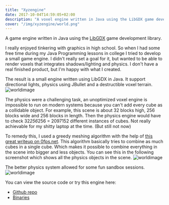 ```yaml
---
title: "Xyzengine"
date: 2017-10-04T14:59:05+02:00
description: "A voxel engine written in Java using the LibGDX game development library"
cover: "/img/xyzengine/world.png"
---
```


A game engine written in Java using the [LibGDX](https://libgdx.badlogicgames.com) game development library.

I really enjoyed tinkering with graphics in high school. So when I had some free time during my Java Programming lessons in college I tried to develop a small game engine. I didn't really set a goal for it, but wanted to be able to render voxels that integrates shadows/lighting and physics. I don't have a real finished product, but I'm happy with what I created.

The result is a small engine written using LibGDX in Java. It support directional lights, physics using JBullet and a destructible voxel terrain.
![worldimage](images/world.png)

The physics were a challenging task, an unoptimized voxel engine is impossible to run on modern systems because you can't add every cube as a collidable object.
For example, this scene is about 32 blocks high, 256 blocks wide and 256 blocks in length. Then the physics engine would have to check 32*256*256 = 2097152 different instances of cubes. Not really achievable for my shitty laptop at the time. (But still not now)

To remedy this, I used a greedy meshing algorithm with the help of [this great writeup on 0fps.net](https://0fps.net/2012/06/30/meshing-in-a-minecraft-game/).
This algorithm basically tries to combine as much cubes in a single cube. Which makes it possible to combine everything in the scene into bigger and less objects. You can see this in the following screenshot which shows all the physics objects in the scene.
![worldimage](images/world_wire.png)

The better physics system allowed for some fun sandbox sessions.
![worldimage](images/physics.png)

You can view the source code or try this engine here: 
- [Github repo](https://github.com/angelocarly/xyzEngine)  
- [Binaries](https://github.com/angelocarly/xyzEngine/releases)
